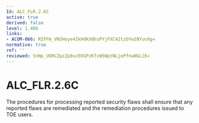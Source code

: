 ```yaml
---
Id: ALC_FLR.2.6C
active: true
derived: false
level: 1.406
links:
- ACOM-066: RIFPA_VNSHoye4IkHdKX8hsPYjFXC42tzOYw1NYunXg=
normative: true
ref: ''
reviewed: 5nNp_UORCZpzZp8ucEKGPzKfcW5WptNLjePfnwNGLiE=
---
```


# ALC_FLR.2.6C

The procedures for processing reported security flaws shall ensure that any reported flaws are remediated and the remediation procedures issued to TOE users.